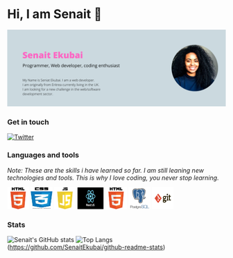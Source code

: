 <h1>Hi, I am Senait 👋</h1>
<img src="./images/banner.png">

<h3>Get in touch</h3>

[![Twitter](https://img.shields.io/badge/LinkedIn-0077B5?style=for-the-badge&logo=linkedin&logoColor=white)](https://www.linkedin.com/in/senait-ekubai/)

<h3>Languages and tools</h3>
<em><p>Note: These are the skills i have learned so far. I am still leaning new technologies and tools. This is why I love coding, you never stop learning.</p>
</em>

<span>
<img src="./images/html.png" width="50" height="50">
<img src="./images/css.jpeg" width="50" height="50">
<img src="./images/js.png" width="50" height="50">
<img src="./images/react.png" width="60" height="50">
<img src="./images/html.png" width="50" height="50">
<img src="./images/psql.png" width="50" height="50">
<img src="./images/git.png" width="50" height="50">
</span>


<h3>Stats</h3>

![Senait's GitHub stats](https://github-readme-stats.vercel.app/api?username=SenaitEkubai&show_icons=true&theme=light)
![Top Langs](https://github-readme-stats.vercel.app/api/top-langs/?username=SenaitEkubai&show_icons=true&theme=light)
(https://github.com/SenaitEkubai/github-readme-stats)
